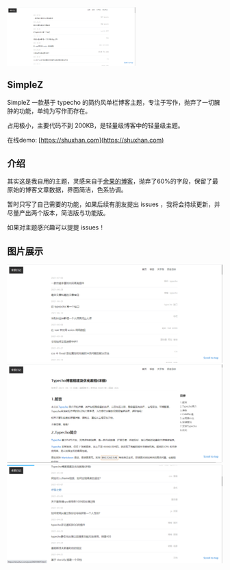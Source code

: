 <div style="text-align:center;width:300px;"><img style="width:300px;" src="./screenshot.png"></div>

## SimpleZ

SimpleZ 一款基于 typecho 的简约风单栏博客主题，专注于写作，抛弃了一切臃肿的功能，单纯为写作而存在。

占用极小，主要代码不到 200KB，是轻量级博客中的轻量级主题。

在线demo: [https://shuxhan.com](https://shuxhan.com)

## 介绍

其实这是我自用的主题，灵感来自于[余果的博客](https://yuguo.us)，抛弃了60%的字段，保留了最原始的博客文章数据，界面简洁，色系协调。

暂时只写了自己需要的功能，如果后续有朋友提出 issues ，我将会持续更新，并尽量产出两个版本，简洁版与功能版。

如果对主题感兴趣可以提提 issues！

## 图片展示

![](./img/home.png)
![](./img/post.png)
![](./img/page.png)

